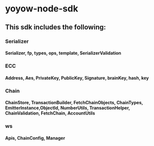 # yoyow-node-sdk

## This sdk includes the following:
### Serializer
#### Serializer, fp, types, ops, template, SerializerValidation
### ECC
#### Address, Aes, PrivateKey, PublicKey, Signature, brainKey, hash, key
### Chain
#### ChainStore, TransactionBuilder, FetchChainObjects, ChainTypes, EmitterInstance,ObjectId, NumberUtils, TransactionHelper, ChainValidation, FetchChain, AccountUtils
### ws
#### Apis, ChainConfig, Manager
